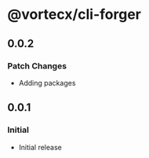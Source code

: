 # @vortecx/cli-forger

## 0.0.2

### Patch Changes

- Adding packages

## 0.0.1

### Initial

- Initial release
